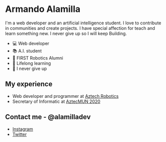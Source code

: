 # Armando Alamilla

I'm a web developer and an artificial intelligence student.
I love to contribute in communities and create projects. I have special affection for teach and learn something new.
I never give up so I will keep Building.

- 💻 Web developer
- 📚 A.I. student
- 🤖 FIRST Robotics Alumni
- 🚀 Lifelong learning
- 💪 I never give up


## My experience
- Web developer and programmer at [Aztech Robotics](https://www.facebook.com/aztechrobotics/)
- Secretary of Informatic at [AztecMUN 2020](https://www.facebook.com/AZTECMUN2020/)


## Contact me - @alamilladev
- [Instagram](https://www.instagram.com/alamilladev/)
- [Twitter](https://twitter.com/alamilladev)
